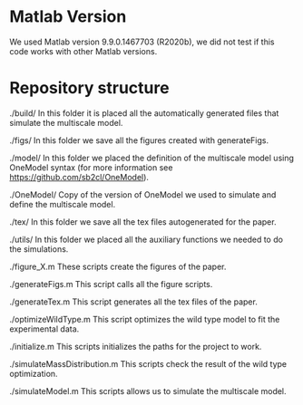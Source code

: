 # Matlab Version

We used Matlab version 9.9.0.1467703 (R2020b), we did not test if this code works with other Matlab versions.

# Repository structure

./build/
  In this folder it is placed all the automatically generated files that simulate the multiscale model.

./figs/
  In this folder we save all the figures created with generateFigs.

./model/
  In this folder we placed the definition of the multiscale model using OneModel syntax (for more information see https://github.com/sb2cl/OneModel).

./OneModel/
  Copy of the version of OneModel we used to simulate and define the multiscale model.

./tex/
  In this folder we save all the tex files autogenerated for the paper.

./utils/
  In this folder we placed all the auxiliary functions we needed to do the simulations.

./figure_X.m 
  These scripts create the figures of the paper.

./generateFigs.m
  This script calls all the figure scripts.

./generateTex.m
  This script generates all the tex files of the paper.

./optimizeWildType.m
  This script optimizes the wild type model to fit the experimental data.

./initialize.m
  This scripts initializes the paths for the project to work.

./simulateMassDistribution.m
  This scripts check the result of the wild type optimization.

./simulateModel.m
  This scripts allows us to simulate the multiscale model.
